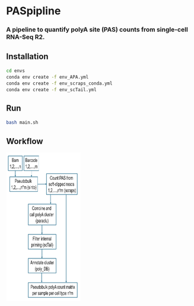 # PASpipline

### A pipeline to quantify polyA site (PAS) counts from single-cell RNA-Seq R2.

## Installation
```bash
cd envs
conda env create -f env_APA.yml
conda env create -f env_scraps_conda.yml
conda env create -f env_scTail.yml
```

## Run
```bash
bash main.sh
```

## Workflow
<div>
<img src="PASpipline_workflow.png" width="200" height="400" align="center">
</div> 
